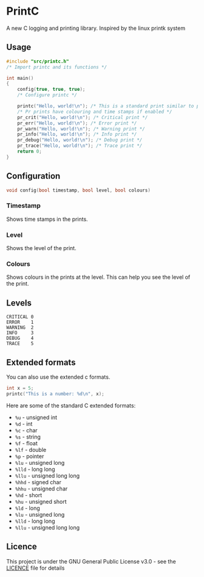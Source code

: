 # PrintC

A new C logging and printing library. Inspired by the linux printk system

## Usage

```c
#include "src/printc.h"
/* Import printc and its functions */

int main()
{
    config(true, true, true);
    /* Configure printc */

    printc("Hello, world!\n"); /* This is a standard print similar to printf and printk in the linux kernel */
    /* Pr prints have colouring and time stamps if enabled */
    pr_crit("Hello, world!\n"); /* Critical print */
    pr_err("Hello, world!\n"); /* Error print */
    pr_warn("Hello, world!\n"); /* Warning print */
    pr_info("Hello, world!\n"); /* Info print */
    pr_debug("Hello, world!\n"); /* Debug print */
    pr_trace("Hello, world!\n"); /* Trace print */
    return 0;
}
```

## Configuration

```c
void config(bool timestamp, bool level, bool colours)
```

### Timestamp

Shows time stamps in the prints.

### Level

Shows the level of the print.

### Colours

Shows colours in the prints at the level. This can help you see the level of the print.

## Levels

```
CRITICAL 0
ERROR    1
WARNING  2
INFO     3
DEBUG    4
TRACE    5
```

## Extended formats

You can also use the extended c formats.

```c
int x = 5;
printc("This is a number: %d\n", x);
```

Here are some of the standard C extended formats:

-   `%u` - unsigned int
-   `%d` - int
-   `%c` - char
-   `%s` - string
-   `%f` - float
-   `%lf` - double
-   `%p` - pointer
-   `%lu` - unsigned long
-   `%lld` - long long
-   `%llu` - unsigned long long
-   `%hhd` - signed char
-   `%hhu` - unsigned char
-   `%hd` - short
-   `%hu` - unsigned short
-   `%ld` - long
-   `%lu` - unsigned long
-   `%lld` - long long
-   `%llu` - unsigned long long

## Licence

This project is under the GNU General Public License v3.0 - see the [LICENCE](LICENCE) file for details
